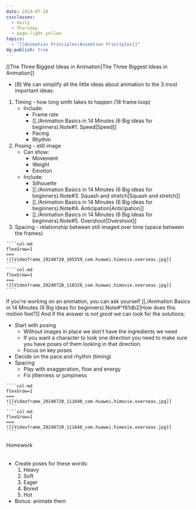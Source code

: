```yaml
---
date: 2024-07-20
cssclasses:
  - daily
  - Thursday
  - page-light-yellow
topics:
  - "[[Animation Principles|Animation Principles]]"
dg-publish: true
---
```

[[The Three Biggest Ideas in Animation|The Three Biggest Ideas in Animation]]
- [8] We can simplify all the little ideas about animation to the 3 most important ideas:
1. Timing - how long smth takes to happen (18 frame loop)
	- Include:
		- Frame rate
		- [[./Animation Basics in 14 Minutes (6 Big ideas for beginners).Note#1. Speed|Speed]]
		- Pacing
		- Rhythm
2. Posing - still image
	- Can show:
		- Movement
		- Weight
		- Emotion
	- Include:
		- Silhouette
		- [[./Animation Basics in 14 Minutes (6 Big ideas for beginners).Note#3. Squash and stretch|Squash and stretch]]
		- [[./Animation Basics in 14 Minutes (6 Big ideas for beginners).Note#4. Anticipation|Anticipation]]
		- [[./Animation Basics in 14 Minutes (6 Big ideas for beginners).Note#5. Overshoot|Overshoot]]
3. Spacing - relationship between still imaged over time (space between the frames)
`````col
````col-md
flexGrow=1
===
![[Videoframe_20240720_105559_com.huawei.himovie.overseas.jpg]]
````
````col-md
flexGrow=1
===
![[Videoframe_20240720_110326_com.huawei.himovie.overseas.jpg]]
````
`````
If you're working on an animation, you can ask yourself [[./Animation Basics in 14 Minutes (6 Big ideas for beginners).Note#^f81db2|How does this motion feel?]] And if the answer is *not great* we can look for the solutions:
- Start with posing 
	- Without images in place we don't have the ingredients we need
	- If you want a character to look one direction you need to make sure you have poses of them looking in that direction.
	- Focus on key poses
- Decide on the pace and rhythm (timing)
- Spacing
	- Play with exaggeration, flow and energy
	- Fix jitterness or jumpiness
`````col
````col-md
flexGrow=1
===
![[Videoframe_20240720_111640_com.huawei.himovie.overseas.jpg]]
````
````col-md
flexGrow=1
===
![[Videoframe_20240720_111648_com.huawei.himovie.overseas.jpg]]
````
`````
###### Homework
- Create poses for these words:
	1. Heavy
	2. Soft
	3. Eager
	4. Bored
	5. Hot
- Bonus: animate them